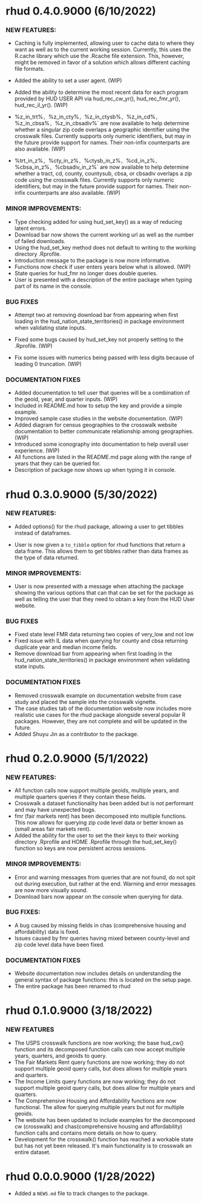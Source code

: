 rhud 0.4.0.9000 (6/10/2022)
============================

### NEW FEATURES:
  
  * Caching is fully implemented, allowing user to cache data to where they 
    want as well as to the current working session. Currently, this uses the 
    R.cache library which use the .Rcache file extension. This, however, might
    be removed in favor of a solution which allows different caching file 
    formats.
    
  * Added the ability to set a user agent. (WIP)
    
  * Added the ability to determine the most recent data for each program 
    provided by HUD USER API via hud_rec_cw_yr(), hud_rec_fmr_yr(), 
    hud_rec_il_yr().
    (WIP)
    
  * %z_in_trt%`, `%z_in_cty%`, `%z_in_ctysb%`, `%z_in_cd%`, `%z_in_cbsa%`, `%z_in_cbsadiv%`
    are now available to help determine whether a singular zip code overlaps
    a geographic identifier using the crosswalk files. Currently supports only
    numeric identifiers, but may in the future provide support for names. Their
    non-infix counterparts are also available.
    (WIP)
    
  * %trt_in_z%`, `%cty_in_z%`, `%ctysb_in_z%`, `%cd_in_z%`, `%cbsa_in_z%`, `%cbsadiv_in_z%`
    are now available to help determine whether a tract, cd, county, countysub,
    cbsa, or cbsadiv overlaps a zip code using the crosswalk files. Currently 
    supports only numeric identifiers, but may in the future provide support 
    for names. Their non-infix counterparts are also available. (WIP)
  
### MINOR IMPROVEMENTS:

  * Type checking added for using hud_set_key() as a way of reducing 
    latent errors.
  * Download bar now shows the current working url as well as the 
    number of failed downloads. 
  * Using the hud_set_key method does not default to writing to the working 
    directory .Rprofile.
  * Introduction message to the package is now more informative.
  * Functions now check if user enters years below what is allowed. (WIP)
  * State queries for hud_fmr no longer does double queries.
  * User is presented with a description of the entire package when typing
    part of its name in the console.
  
### BUG FIXES

  * Attempt two at removing download bar from appearing when first
    loading in the hud_nation_state_territories() in package environment when
    validating state inputs. 
  
  * Fixed some bugs caused by hud_set_key not properly setting to the .Rprofile.
    (WIP)
  
  * Fix some issues with numerics being passed with less digits because of
    leading 0 truncation. (WIP)
  
### DOCUMENTATION FIXES
  
  * Added documentation to tell user that queries will be a combination of the 
    geoid, year, and quarter inputs. (WIP)
  * Included in README.md how to setup the key and provide a simple example.
  * Improved sample case studies in the website documentation. (WIP)
  * Added diagram for census geographies to the crosswalk website documentation
  to better communicate relationship among geographies. (WIP)
  * Introduced some iconography into documentation to help 
    overall user experience.  (WIP)
  * All functions are listed in the README.md page along with the range of years
    that they can be queried for.
  * Description of package now shows up when typing it in console.
  
rhud 0.3.0.9000 (5/30/2022)
============================

### NEW FEATURES:

  * Added options() for the rhud package, allowing a user to get tibbles instead
    of dataframes.
   
  * User is now given a `to_tibble` option for rhud functions that return a
    data frame. This allows them to get tibbles rather than data frames as the type
    of data returned. 
  
### MINOR IMPROVEMENTS:

  * User is now presented with a message when attaching the package 
    showing the various options that can that can be set for the package as
    well as telling the user that they need to obtain a key from the HUD User
    website. 

### BUG FIXES

  * Fixed state level FMR data returning two copies of very_low and not low
  * Fixed issue with IL data when querying for county and cbsa returning 
    duplicate year and median income fields. 
  * Remove download bar from appearing when first loading in the 
    hud_nation_state_territories() in package environment when validating
    state inputs. 
  
### DOCUMENTATION FIXES

  * Removed crosswalk example on documentation website from case study and 
    placed the sample into the crosswalk vignette. 
  * The case studies tab of the documentation website now includes more 
    realistic use cases for the rhud package alongside several popular R packages.
    However, they are not complete and will be updated in the future. 
  * Added Shuyu Jin as a contributor to the package. 
  

rhud 0.2.0.9000 (5/1/2022)
============================

### NEW FEATURES:

  * All function calls now support multiple geoids, multiple years,
    and multiple quarters queries if they contain these fields.
  * Crosswalk a dataset functionality has been added but is not performant 
    and may have unexpected bugs.
  * fmr (fair markets rent) has been decomposed into
    multiple functions. This now allows for 
    querying zip code level data or better known as
    (small areas fair markets rent).
  * Added the ability for the user to set the their keys to their working
    directory .Rprofile and HOME .Rprofile through the hud_set_key() function 
    so keys are now persistent across sessions.
  
### MINOR IMPROVEMENTS:

  * Error and warning messages from queries that are not found, 
    do not spit out during execution, but rather at the end. Warning and
    error messages are now more visually sound.
  * Download bars now appear on the console when querying for data.

### BUG FIXES:

  * A bug caused by missing fields in chas 
    (comprehensive housing and affordability) data is fixed.
  * Issues caused by fmr queries having mixed between county-level and 
    zip code level data have been fixed.

### DOCUMENTATION FIXES

  * Website documentation now includes details on understanding the general syntax
    of package functions: this is located on the setup page.
  * The entire package has been renamed to rhud


rhud 0.1.0.9000 (3/18/2022)
=============================

### NEW FEATURES

  * The USPS crosswalk functions are now working; the base hud_cw() function 
    and its decomposed function calls can now accept multiple years, quarters,
    and geoids to query.
  * The Fair Markets Rent query functions are now working; they do not support
    multiple geoid query calls, but does allows for multiple years and quarters.
  * The Income Limits query functions are now working; they do not support
    multiple geoid query calls, but does allow for multiple years and quarters.
  * The Comprehensive Housing and Affordability functions are now functional.
    The allow for querying multiple years but not for multiple geoids. 
  * The website has been updated to include examples for the decomposed cw
    (crosswalk) and chas(comprehensive housing and affordability) function calls
    and contains more details on how to query.
  * Development for the crosswalk() function has reached a workable state 
    but has not yet been released. It's main functionality is to crosswalk 
    an entire dataset.

rhud 0.0.0.9000 (1/28/2022)
=============================
  
  * Added a `NEWS.md` file to track changes to the package.
